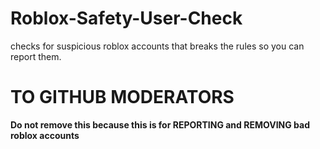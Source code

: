 # Roblox-Safety-User-Check
checks for suspicious roblox accounts that breaks the rules so you can report them.

# TO GITHUB MODERATORS
**Do not remove this because this is for REPORTING and REMOVING bad roblox accounts**
